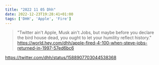 ```yaml
---
title: "2022 11 05 Dhh"
date: 2022-12-23T19:28:41+01:00
tags: ['DHH', 'Apple', 'Fire']
---
```


> "Twitter ain't Apple, Musk ain't Jobs, but maybe before you declare the bird house dead, you ought to let your humility reflect history." https://world.hey.com/dhh/apple-fired-4-100-when-steve-jobs-returned-in-1997-57ed6bc6

https://twitter.com/dhh/status/1588907703044538368